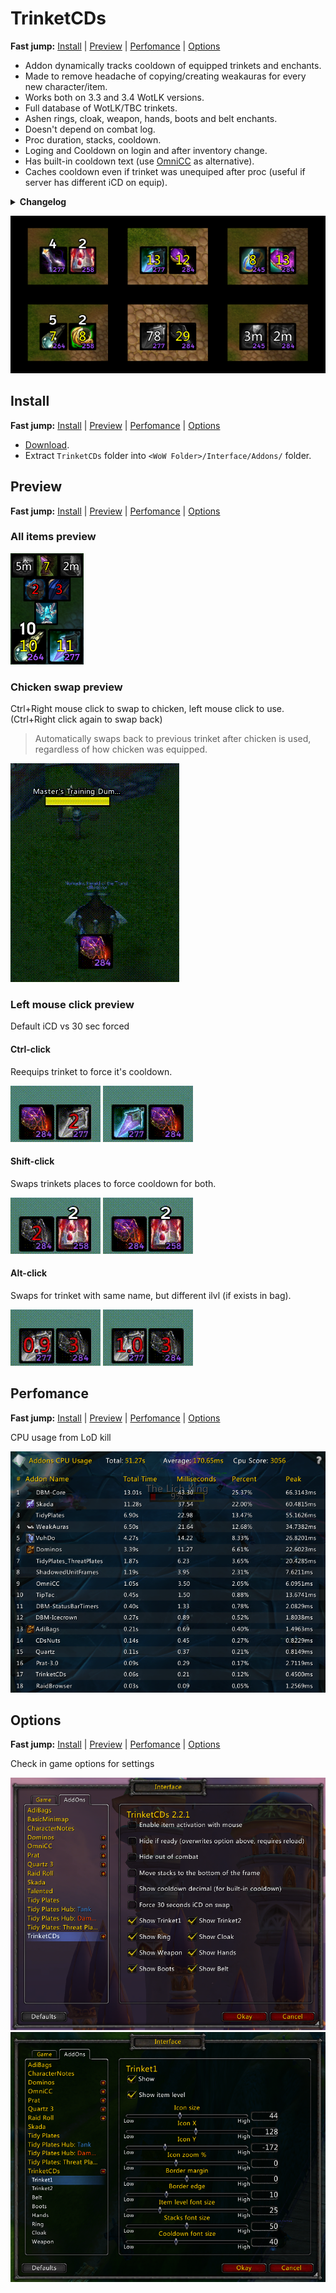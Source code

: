 # TrinketCDs

**Fast jump:** [Install](#install) | [Preview](#preview) | [Perfomance](#perfomance) | [Options](#options)

- Addon dynamically tracks cooldown of equipped trinkets and enchants.
- Made to remove headache of copying/creating weakauras for every new character/item.
- Works both on 3.3 and 3.4 WotLK versions.
- Full database of WotLK/TBC trinkets.
- Ashen rings, cloak, weapon, hands, boots and belt enchants.
- Doesn't depend on combat log.
- Proc duration, stacks, cooldown.
- Loging and Cooldown on login and after inventory change.
- Has built-in cooldown text (use [OmniCC](https://www.curseforge.com/wow/addons/omni-cc/files/454434) as alternative).
- Caches cooldown even if trinket was unequiped after proc (useful if server has different iCD on equip).

<details><summary><b>Changelog</b></summary>

[2.2.2](https://github.com/Ridepad/TrinketCDs/releases/tag/2.2.2)

[2.2.1](https://github.com/Ridepad/TrinketCDs/releases/tag/2.2.1)

[2.2.0](https://github.com/Ridepad/TrinketCDs/releases/tag/2.2.0)

[2.1.0](https://github.com/Ridepad/TrinketCDs/releases/tag/2.1.0)

[2.0.2](https://github.com/Ridepad/TrinketCDs/releases/tag/2.0.2)

[2.0.1](https://github.com/Ridepad/TrinketCDs/releases/tag/2.0.1)

[2.0.0](https://github.com/Ridepad/TrinketCDs/releases/tag/2.0.0-beta.2)
</details>

![Showcase](https://raw.githubusercontent.com/Ridepad/TrinketCDs/main/showcase/showcase_main.png)

## Install

**Fast jump:** [Install](#install) | [Preview](#preview) | [Perfomance](#perfomance) | [Options](#options)

- [Download](https://github.com/Ridepad/TrinketCDs/releases/latest).
- Extract `TrinketCDs` folder into `<WoW Folder>/Interface/Addons/` folder.

## Preview

**Fast jump:** [Install](#install) | [Preview](#preview) | [Perfomance](#perfomance) | [Options](#options)

### All items preview

![Showcase all](https://raw.githubusercontent.com/Ridepad/TrinketCDs/main/showcase/showcase_all.png)

### Chicken swap preview

Ctrl+Right mouse click to swap to chicken, left mouse click to use. (Ctrl+Right click again to swap back)
> Automatically swaps back to previous trinket after chicken is used, regardless of how chicken was equipped.

![Showcase chicken](https://raw.githubusercontent.com/Ridepad/TrinketCDs/main/showcase/showcase_chicken.gif)

### Left mouse click preview

Default iCD vs 30 sec forced

#### Ctrl-click

Reequips trinket to force it's cooldown.

![Showcase swap with control](https://raw.githubusercontent.com/Ridepad/TrinketCDs/main/showcase/showcase_swap_ctrl.gif)
![Showcase swap with control and 30](https://raw.githubusercontent.com/Ridepad/TrinketCDs/main/showcase/showcase_swap_ctrl30.gif)

#### Shift-click

Swaps trinkets places to force cooldown for both.

![Showcase swap with shift](https://raw.githubusercontent.com/Ridepad/TrinketCDs/main/showcase/showcase_swap_shift.gif)
![Showcase swap with shift and 30](https://raw.githubusercontent.com/Ridepad/TrinketCDs/main/showcase/showcase_swap_shift30.gif)

#### Alt-click

Swaps for trinket with same name, but different ilvl (if exists in bag).

![Showcase swap with alt](https://raw.githubusercontent.com/Ridepad/TrinketCDs/main/showcase/showcase_swap_alt.gif)
![Showcase swap with alt and 30](https://raw.githubusercontent.com/Ridepad/TrinketCDs/main/showcase/showcase_swap_alt30.gif)

## Perfomance

**Fast jump:** [Install](#install) | [Preview](#preview) | [Perfomance](#perfomance) | [Options](#options)

CPU usage from LoD kill

![Showcase cpu usage](https://raw.githubusercontent.com/Ridepad/TrinketCDs/main/showcase/showcase_cpu_usage.png)

## Options

**Fast jump:** [Install](#install) | [Preview](#preview) | [Perfomance](#perfomance) | [Options](#options)

Check in game options for settings

![Showcase options 1](https://raw.githubusercontent.com/Ridepad/TrinketCDs/main/showcase/showcase_options1.png)
![Showcase options 2](https://raw.githubusercontent.com/Ridepad/TrinketCDs/main/showcase/showcase_options2.png)
